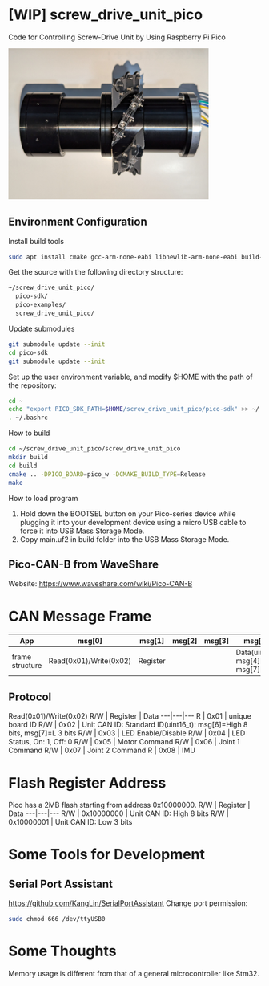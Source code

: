 # [WIP] screw_drive_unit_pico
Code for Controlling Screw-Drive Unit by Using Raspberry Pi Pico

<img src="https://github.com/Xiaoyu0601-Wang/my_robots/blob/main/amphibious_snake_like_robot/picture/amphibious_snake_like_robot_screw_drive_unit.jpg" alt="Screw Drive Mechanism" width="400">

## Environment Configuration
Install build tools
```sh
sudo apt install cmake gcc-arm-none-eabi libnewlib-arm-none-eabi build-essential
```

Get the source with the following directory structure:
```sh
~/screw_drive_unit_pico/
  pico-sdk/
  pico-examples/
  screw_drive_unit_pico/
```

Update submodules
```sh
git submodule update --init
cd pico-sdk
git submodule update --init
```

Set up the user environment variable, and modify $HOME with the path of the repository:
```sh
cd ~
echo "export PICO_SDK_PATH=$HOME/screw_drive_unit_pico/pico-sdk" >> ~/.bashrc
. ~/.bashrc
```

How to build
```sh
cd ~/screw_drive_unit_pico/screw_drive_unit_pico
mkdir build
cd build
cmake .. -DPICO_BOARD=pico_w -DCMAKE_BUILD_TYPE=Release
make
```
How to load program
1. Hold down the BOOTSEL button on your Pico-series device while plugging it into your development device using a micro USB cable to force it into USB Mass Storage Mode.
2. Copy main.uf2 in build folder into the USB Mass Storage Mode.

## Pico-CAN-B from WaveShare
Website: https://www.waveshare.com/wiki/Pico-CAN-B

# CAN Message Frame
App| msg[0] | msg[1] | msg[2] | msg[3] | msg[4~7]
---|---|---|---|---|---
frame structure | Read(0x01)/Write(0x02) | Register | | | Data(uint32_t): msg[4]=H, msg[7]=L

## Protocol
Read(0x01)/Write(0x02)
R/W | Register | Data
---|---|---
R   | 0x01 | unique board ID
R/W | 0x02 | Unit CAN ID: Standard ID(uint16_t): msg[6]=High 8 bits, msg[7]=L 3 bits
R/W | 0x03 | LED Enable/Disable
R/W | 0x04 | LED Status, On: 1, Off: 0
R/W | 0x05 | Motor Command
R/W | 0x06 | Joint 1 Command
R/W | 0x07 | Joint 2 Command
R   | 0x08 | IMU

# Flash Register Address
Pico has a 2MB flash starting from address 0x10000000.
R/W | Register | Data
---|---|---
R/W | 0x10000000 | Unit CAN ID: High 8 bits
R/W | 0x10000001 | Unit CAN ID: Low 3 bits

# Some Tools for Development
## Serial Port Assistant
https://github.com/KangLin/SerialPortAssistant
Change port permission: 
```sh
sudo chmod 666 /dev/ttyUSB0
```

# Some Thoughts
Memory usage is different from that of a general microcontroller like Stm32.

